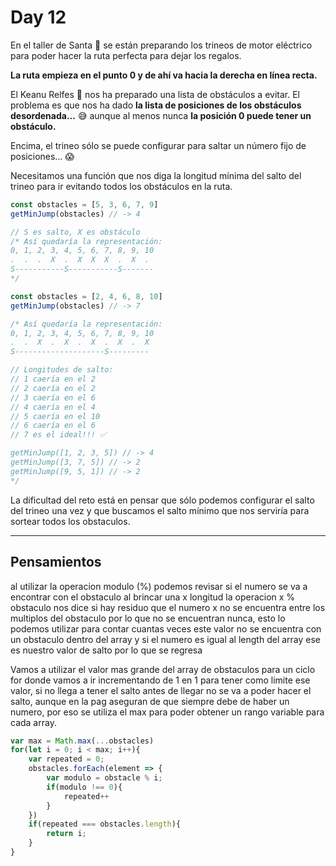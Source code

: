 
# Day 12

En el taller de Santa 🎅 se están preparando los trineos de motor eléctrico para poder hacer la ruta perfecta para dejar los regalos.

**La ruta empieza en el punto 0 y de ahí va hacia la derecha en línea recta.**

El Keanu Relfes 🧝 nos ha preparado una lista de obstáculos a evitar. El problema es que nos ha dado **la lista de posiciones de los obstáculos desordenada...** 😅 aunque al menos nunca **la posición 0 puede tener un obstáculo.**

Encima, el trineo sólo se puede configurar para saltar un número fijo de posiciones... 😱

Necesitamos una función que nos diga la longitud mínima del salto del trineo para ir evitando todos los obstáculos en la ruta.

```javascript
const obstacles = [5, 3, 6, 7, 9]
getMinJump(obstacles) // -> 4

// S es salto, X es obstáculo
/* Así quedaría la representación:
0, 1, 2, 3, 4, 5, 6, 7, 8, 9, 10
.  .  .  X  .  X  X  X  .  X  . 
S-----------S-----------S-------
*/

const obstacles = [2, 4, 6, 8, 10]
getMinJump(obstacles) // -> 7

/* Así quedaría la representación:
0, 1, 2, 3, 4, 5, 6, 7, 8, 9, 10
.  .  X  .  X  .  X  .  X  .  X 
S--------------------S---------

// Longitudes de salto:
// 1 caería en el 2
// 2 caería en el 2
// 3 caería en el 6
// 4 caería en el 4
// 5 caería en el 10
// 6 caería en el 6
// 7 es el ideal!!! ✅

getMinJump([1, 2, 3, 5]) // -> 4
getMinJump([3, 7, 5]) // -> 2
getMinJump([9, 5, 1]) // -> 2
*/

```

La dificultad del reto está en pensar que sólo podemos configurar el salto del trineo una vez y que buscamos el salto mínimo que nos serviría para sortear todos los obstaculos.

-------------------------------------------

## Pensamientos

al utilizar la operacion modulo (%) podemos revisar si el numero se va a encontrar con el obstaculo al brincar una x longitud
la operacion x % obstaculo nos dice si hay residuo que el numero x no se encuentra entre los multiplos del obstaculo por lo que no se
encuentran nunca, esto lo podemos utilizar para contar cuantas veces este valor no se encuentra con un obstaculo dentro del array
y si el numero es igual al length del array ese es nuestro valor de salto por lo que se regresa

Vamos a utilizar el valor mas grande del array de obstaculos para un ciclo for donde vamos a ir incrementando de 1 en 1
para tener como limite ese valor, si no llega a tener el salto antes de llegar no se va a poder hacer el salto, aunque en la pag aseguran de que siempre debe de haber un numero, por eso se utiliza el max para poder obtener un rango variable para cada array.

```javascript
var max = Math.max(...obstacles)
for(let i = 0; i < max; i++){
    var repeated = 0;
    obstacles.forEach(element => {
        var modulo = obstacle % i;
        if(modulo !== 0){
            repeated++
        }
    })
    if(repeated === obstacles.length){
        return i;
    }
}
```
